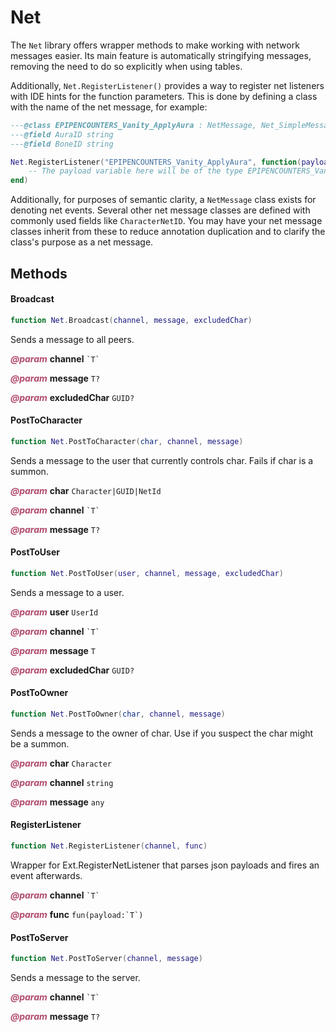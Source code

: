 # Net
The `Net` library offers wrapper methods to make working with network messages easier. Its main feature is automatically stringifying messages, removing the need to do so explicitly when using tables.

Additionally, `Net.RegisterListener()` provides a way to register net listeners with IDE hints for the function parameters. This is done by defining a class with the name of the net message, for example:
```lua
---@class EPIPENCOUNTERS_Vanity_ApplyAura : NetMessage, Net_SimpleMessage_NetID
---@field AuraID string
---@field BoneID string

Net.RegisterListener("EPIPENCOUNTERS_Vanity_ApplyAura", function(payload)
    -- The payload variable here will be of the type EPIPENCOUNTERS_Vanity_ApplyAura and offer auto-completion!
end)
```

Additionally, for purposes of semantic clarity, a `NetMessage` class exists for denoting net events. Several other net message classes are defined with commonly used fields like `CharacterNetID`. You may have your net message classes inherit from these to reduce annotation duplication and to clarify the class's purpose as a net message.

<doc package="NetLib">



## Methods

#### Broadcast



```lua
function Net.Broadcast(channel, message, excludedChar)
```



Sends a message to all peers.



<p style="margin-bottom:0px;"><span style="color:#b04a6e;"><b><i>@param</i></b></span> <b>channel</b> <code>`T`</code> </p>



<p style="margin-bottom:0px;"><span style="color:#b04a6e;"><b><i>@param</i></b></span> <b>message</b> <code>T?</code> </p>



<p style="margin-bottom:0px;"><span style="color:#b04a6e;"><b><i>@param</i></b></span> <b>excludedChar</b> <code>GUID?</code> </p>

#### PostToCharacter



```lua
function Net.PostToCharacter(char, channel, message)
```



Sends a message to the user that currently controls char. Fails if char is a summon.



<p style="margin-bottom:0px;"><span style="color:#b04a6e;"><b><i>@param</i></b></span> <b>char</b> <code>Character|GUID|NetId</code> </p>



<p style="margin-bottom:0px;"><span style="color:#b04a6e;"><b><i>@param</i></b></span> <b>channel</b> <code>`T`</code> </p>



<p style="margin-bottom:0px;"><span style="color:#b04a6e;"><b><i>@param</i></b></span> <b>message</b> <code>T?</code> </p>

#### PostToUser



```lua
function Net.PostToUser(user, channel, message, excludedChar)
```



Sends a message to a user.



<p style="margin-bottom:0px;"><span style="color:#b04a6e;"><b><i>@param</i></b></span> <b>user</b> <code>UserId</code> </p>



<p style="margin-bottom:0px;"><span style="color:#b04a6e;"><b><i>@param</i></b></span> <b>channel</b> <code>`T`</code> </p>



<p style="margin-bottom:0px;"><span style="color:#b04a6e;"><b><i>@param</i></b></span> <b>message</b> <code>T</code> </p>



<p style="margin-bottom:0px;"><span style="color:#b04a6e;"><b><i>@param</i></b></span> <b>excludedChar</b> <code>GUID?</code> </p>

#### PostToOwner



```lua
function Net.PostToOwner(char, channel, message)
```



Sends a message to the owner of char. Use if you suspect the char might be a summon.



<p style="margin-bottom:0px;"><span style="color:#b04a6e;"><b><i>@param</i></b></span> <b>char</b> <code>Character</code> </p>



<p style="margin-bottom:0px;"><span style="color:#b04a6e;"><b><i>@param</i></b></span> <b>channel</b> <code>string</code> </p>



<p style="margin-bottom:0px;"><span style="color:#b04a6e;"><b><i>@param</i></b></span> <b>message</b> <code>any</code> </p>

#### RegisterListener



```lua
function Net.RegisterListener(channel, func)
```



Wrapper for Ext.RegisterNetListener that parses json payloads and fires an event afterwards.



<p style="margin-bottom:0px;"><span style="color:#b04a6e;"><b><i>@param</i></b></span> <b>channel</b> <code>`T`</code> </p>



<p style="margin-bottom:0px;"><span style="color:#b04a6e;"><b><i>@param</i></b></span> <b>func</b> <code>fun(payload:`T`)</code> </p>

#### PostToServer



```lua
function Net.PostToServer(channel, message)
```



Sends a message to the server.



<p style="margin-bottom:0px;"><span style="color:#b04a6e;"><b><i>@param</i></b></span> <b>channel</b> <code>`T`</code> </p>



<p style="margin-bottom:0px;"><span style="color:#b04a6e;"><b><i>@param</i></b></span> <b>message</b> <code>T?</code> </p>
</doc>